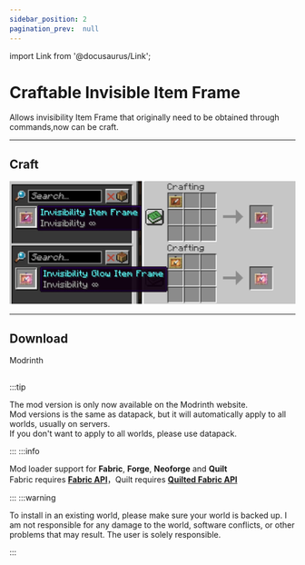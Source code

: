 ```yaml
---
sidebar_position: 2
pagination_prev:  null 
---
```

import Link from '@docusaurus/Link';

# Craftable Invisible Item Frame

Allows invisibility Item Frame that originally need to be obtained through commands,now can be craft.

---
## Craft

![craft](./img/craft.png)

---
## Download

<Link className="button button--success button--lg" href="https://modrinth.com/datapack/invisibility-itemframe">Modrinth</Link>

##
:::tip

The mod version is only now available on the Modrinth website.  
Mod versions is the same as datapack, but it will automatically apply to all worlds, usually on servers.  
If you don't want to apply to all worlds, please use datapack.  

:::
:::info

Mod loader support for **Fabric**, **Forge**, **Neoforge** and **Quilt**  
Fabric requires [**Fabric API**](https://modrinth.com/mod/fabric-api)，Quilt requires [**Quilted Fabric API**](https://modrinth.com/mod/qsl)

:::
:::warning
 
To install in an existing world, please make sure your world is backed up.
I am not responsible for any damage to the world, software conflicts, or other problems that may result. The user is solely responsible.

:::